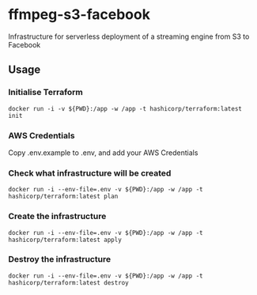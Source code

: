 # ffmpeg-s3-facebook
Infrastructure for serverless deployment of a streaming engine from S3 to Facebook

## Usage
### Initialise Terraform

`docker run -i -v ${PWD}:/app -w /app -t hashicorp/terraform:latest init`

### AWS Credentials
Copy .env.example to .env, and add your AWS Credentials

### Check what infrastructure will be created
`docker run -i --env-file=.env -v ${PWD}:/app -w /app -t hashicorp/terraform:latest plan`

### Create the infrastructure
`docker run -i --env-file=.env -v ${PWD}:/app -w /app -t hashicorp/terraform:latest apply`

### Destroy the infrastructure
`docker run -i --env-file=.env -v ${PWD}:/app -w /app -t hashicorp/terraform:latest destroy`
